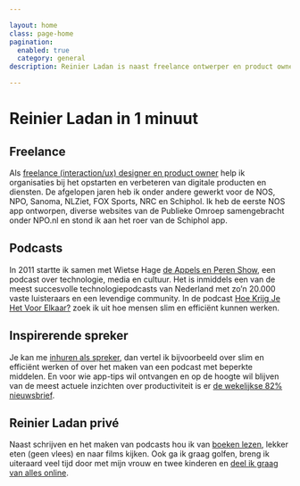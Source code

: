 ```yaml
---

layout: home
class: page-home
pagination:
  enabled: true
  category: general
description: Reinier Ladan is naast freelance ontwerper en product owner ook podcaster, schrijver en bovengemiddeld geïnteresseerd in slim en efficïent werken.

---
```


# Reinier Ladan in 1 minuut

## Freelance

Als [freelance (interaction/ux) designer en product owner](/freelance) help ik organisaties bij het opstarten en verbeteren van digitale producten en diensten. De afgelopen jaren heb ik onder andere gewerkt voor de NOS, NPO, Sanoma, NLZiet, FOX Sports, NRC en Schiphol. Ik heb de eerste NOS app ontworpen, diverse websites van de Publieke Omroep samengebracht onder NPO.nl en stond ik aan het roer van de Schiphol app.

## Podcasts

In 2011 startte ik samen met Wietse Hage [de Appels en Peren Show](https://appelsenperenshow.nl), een podcast over technologie, media en cultuur. Het is inmiddels een van de meest succesvolle technologiepodcasts van Nederland met zo’n 20.000 vaste luisteraars en een levendige community. In de podcast [Hoe Krijg Je Het Voor Elkaar?](https://hoekrijgjehetvoorelkaar.nl) zoek ik uit hoe mensen slim en efficiënt kunnen werken.

## Inspirerende spreker

Je kan me [inhuren als spreker](/spreker), dan vertel ik bijvoorbeeld over slim en efficiënt werken of over het maken van een podcast met beperkte middelen. En voor wie app-tips wil ontvangen en op de hoogte wil blijven van de meest actuele inzichten over productiviteit is er [de wekelijkse 82% nieuwsbrief](/82procent-nieuwsbrief/).

## Reinier Ladan privé

Naast schrijven en het maken van podcasts hou ik van [boeken lezen](https://www.goodreads.com/user/show/22724505-reinier-ladan), lekker eten (geen vlees) en naar films kijken. Ook ga ik graag golfen, breng ik uiteraard veel tijd door met mijn vrouw en twee kinderen en [deel ik graag van alles online](/links). 
